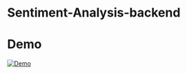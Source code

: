 # Sentiment-Analysis-backend

# Demo


[![Demo](https://user-images.githubusercontent.com/20878070/45978137-1b7bd700-c069-11e8-80fb-2fdb4f8288bc.png)](https://youtu.be/Oa_7EgYZEQo)
